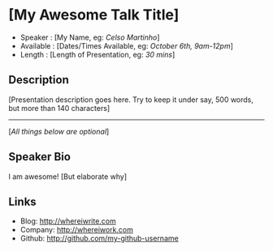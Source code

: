 [My Awesome Talk Title]
========================

* Speaker   : [My Name, eg: *Celso Martinho*]
* Available : [Dates/Times Available, eg: *October 6th, 9am-12pm*] 
* Length    : [Length of Presentation, eg: *30 mins*]

Description
-----------

[Presentation description goes here. Try to keep it under say, 500 words, but more than 140 characters]

---------------
[*All things below are optional*]

Speaker Bio
-----------

I am awesome! [But elaborate why]

Links
-----

* Blog: http://whereiwrite.com
* Company: http://whereiwork.com
* Github: http://github.com/my-github-username